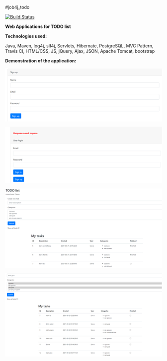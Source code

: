 #job4j_todo

[![Build Status](https://www.travis-ci.com/SavvaMey/job4j_todo.svg?branch=master)](https://www.travis-ci.com/SavvaMey/job4j_todo)

**Web Applications for TODO list**

**Technologies used:**

Java, Maven, log4j, slf4j, Servlets, Hibernate, PostgreSQL, MVC Pattern, Travis CI, HTML/CSS, JS,
jQuery, Ajax, JSON, Apache Tomcat, bootstrap

**Demonstration of the application:**

![alt text](images/1.PNG)

![alt text](images/2.PNG)

![alt text](images/3.PNG)

![alt text](images/4.PNG)
